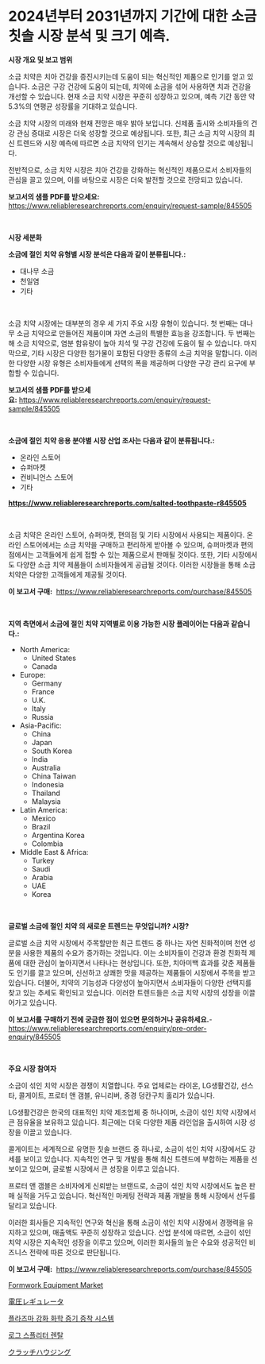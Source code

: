 <p><h1>2024년부터 2031년까지 기간에 대한 소금 칫솔 시장 분석 및 크기 예측.</h1></p><p><strong>시장 개요 및 보고 범위</strong></p>
<p><p>소금 치약은 치아 건강을 증진시키는데 도움이 되는 혁신적인 제품으로 인기를 얻고 있습니다. 소금은 구강 건강에 도움이 되는데, 치약에 소금을 섞어 사용하면 치과 건강을 개선할 수 있습니다. 현재 소금 치약 시장은 꾸준히 성장하고 있으며, 예측 기간 동안 약 5.3%의 연평균 성장률을 기대하고 있습니다.</p><p>소금 치약 시장의 미래와 현재 전망은 매우 밝아 보입니다. 신제품 출시와 소비자들의 건강 관심 증대로 시장은 더욱 성장할 것으로 예상됩니다. 또한, 최근 소금 치약 시장의 최신 트렌드와 시장 예측에 따르면 소금 치약의 인기는 계속해서 상승할 것으로 예상됩니다.</p><p>전반적으로, 소금 치약 시장은 치아 건강을 강화하는 혁신적인 제품으로서 소비자들의 관심을 끌고 있으며, 이를 바탕으로 시장은 더욱 발전할 것으로 전망되고 있습니다.</p></p>
<p><strong>보고서의 샘플 PDF를 받으세요:</strong> <a href="https://www.reliableresearchreports.com/enquiry/request-sample/845505">https://www.reliableresearchreports.com/enquiry/request-sample/845505</a></p>
<p>&nbsp;</p>
<p><strong>시장 세분화</strong></p>
<p><strong>소금에 절인 치약 유형별 시장 분석은 다음과 같이 분류됩니다.:</strong></p>
<p><ul><li>대나무 소금</li><li>천일염</li><li>기타</li></ul></p>
<p>&nbsp;</p>
<p><p>소금 치약 시장에는 대부분의 경우 세 가지 주요 시장 유형이 있습니다. 첫 번째는 대나무 소금 치약으로 만들어진 제품이며 자연 소금의 특별한 효능을 강조합니다. 두 번째는 해 소금 치약으로, 염분 함유량이 높아 치석 및 구강 건강에 도움이 될 수 있습니다. 마지막으로, 기타 시장은 다양한 첨가물이 포함된 다양한 종류의 소금 치약을 말합니다. 이러한 다양한 시장 유형은 소비자들에게 선택의 폭을 제공하며 다양한 구강 관리 요구에 부합할 수 있습니다.</p></p>
<p><strong>보고서의 샘플 PDF를 받으세요:</strong>&nbsp;<a href="https://www.reliableresearchreports.com/enquiry/request-sample/845505">https://www.reliableresearchreports.com/enquiry/request-sample/845505</a></p>
<p>&nbsp;</p>
<p><strong> 소금에 절인 치약 응용 분야별 시장 산업 조사는 다음과 같이 분류됩니다.:</strong></p>
<p><ul><li>온라인 스토어</li><li>슈퍼마켓</li><li>컨비니언스 스토어</li><li>기타</li></ul></p>
<p><strong><a href="https://www.reliableresearchreports.com/salted-toothpaste-r845505">https://www.reliableresearchreports.com/salted-toothpaste-r845505</a></strong></p>
<p>&nbsp;</p>
<p><p>소금 치약은 온라인 스토어, 슈퍼마켓, 편의점 및 기타 시장에서 사용되는 제품이다. 온라인 스토어에서는 소금 치약을 구매하고 편리하게 받아볼 수 있으며, 슈퍼마켓과 편의점에서는 고객들에게 쉽게 접할 수 있는 제품으로서 판매될 것이다. 또한, 기타 시장에서도 다양한 소금 치약 제품들이 소비자들에게 공급될 것이다. 이러한 시장들을 통해 소금 치약은 다양한 고객들에게 제공될 것이다.</p></p>
<p><strong>이 보고서 구매:</strong>&nbsp; <a href="https://www.reliableresearchreports.com/purchase/845505">https://www.reliableresearchreports.com/purchase/845505</a></p>
<p>&nbsp;</p>
<p><strong>지역 측면에서 소금에 절인 치약 지역별로 이용 가능한 시장 플레이어는 다음과 같습니다.:</strong></p>
<p><ul>
    <li>
        North America:
        <ul>
            <li>United States</li>
            <li>Canada</li>
        </ul>
    </li>
    <li>
        Europe:
        <ul>
            <li>Germany</li>
            <li>France</li>
            <li>U.K.</li>
            <li>Italy</li>
            <li>Russia</li>
        </ul>
    </li>
    <li>
        Asia-Pacific:
        <ul>
            <li>China</li>
            <li>Japan</li>
            <li>South Korea</li>
            <li>India</li>
            <li>Australia</li>
            <li>China Taiwan</li>
            <li>Indonesia</li>
            <li>Thailand</li>
            <li>Malaysia</li>
        </ul>
    </li>
    <li>
        Latin America:
        <ul>
            <li>Mexico</li>
            <li>Brazil</li>
            <li>Argentina Korea</li>
            <li>Colombia</li>
        </ul>
    </li>
    <li>
        Middle East & Africa:
        <ul>
            <li>Turkey</li>
            <li>Saudi</li>
            <li>Arabia</li>
            <li>UAE</li>
            <li>Korea</li>
        </ul>
    </li>
    </ul></p>
<p>&nbsp;</p>
<p><strong>글로벌 소금에 절인 치약 의 새로운 트렌드는 무엇입니까? 시장?</strong></p>
<p><p>글로벌 소금 치약 시장에서 주목할만한 최근 트렌드 중 하나는 자연 친화적이며 천연 성분을 사용한 제품의 수요가 증가하는 것입니다. 이는 소비자들이 건강과 환경 친화적 제품에 대한 관심이 높아지면서 나타나는 현상입니다. 또한, 치아미백 효과를 갖춘 제품들도 인기를 끌고 있으며, 신선하고 상쾌한 맛을 제공하는 제품들이 시장에서 주목을 받고 있습니다. 더불어, 치약의 기능성과 다양성이 높아지면서 소비자들이 다양한 선택지를 찾고 있는 추세도 확인되고 있습니다. 이러한 트렌드들은 소금 치약 시장의 성장을 이끌어가고 있습니다.</p></p>
<p><strong>이 보고서를 구매하기 전에 궁금한 점이 있으면 문의하거나 공유하세요.</strong>- <a href="https://www.reliableresearchreports.com/enquiry/pre-order-enquiry/845505">https://www.reliableresearchreports.com/enquiry/pre-order-enquiry/845505</a></p>
<p>&nbsp;</p>
<p><strong>주요 시장 참여자</strong></p>
<p><p>소금이 섞인 치약 시장은 경쟁이 치열합니다. 주요 업체로는 라이온, LG생활건강, 선스타, 콜게이트, 프로터 앤 갬블, 유니리버, 중경 덩칸구치 홀리가 있습니다.</p><p>LG생활건강은 한국의 대표적인 치악 제조업체 중 하나이며, 소금이 섞인 치약 시장에서 큰 점유율을 보유하고 있습니다. 최근에는 더욱 다양한 제품 라인업을 출시하여 시장 성장을 이끌고 있습니다.</p><p>콜게이트는 세계적으로 유명한 칫솔 브랜드 중 하나로, 소금이 섞인 치약 시장에서도 강세를 보이고 있습니다. 지속적인 연구 및 개발을 통해 최신 트렌드에 부합하는 제품을 선보이고 있으며, 글로벌 시장에서 큰 성장을 이루고 있습니다.</p><p>프로터 앤 갬블은 소비자에게 신뢰받는 브랜드로, 소금이 섞인 치약 시장에서도 높은 판매 실적을 거두고 있습니다. 혁신적인 마케팅 전략과 제품 개발을 통해 시장에서 선두를 달리고 있습니다.</p><p>이러한 회사들은 지속적인 연구와 혁신을 통해 소금이 섞인 치약 시장에서 경쟁력을 유지하고 있으며, 매출액도 꾸준히 성장하고 있습니다. 산업 분석에 따르면, 소금이 섞인 치약 시장은 지속적인 성장을 이루고 있으며, 이러한 회사들의 높은 수요와 성공적인 비즈니스 전략에 따른 것으로 판단됩니다.</p></p>
<p><strong>이 보고서 구매:</strong>&nbsp;&nbsp;<a href="https://www.reliableresearchreports.com/purchase/845505">https://www.reliableresearchreports.com/purchase/845505</a></p>
<p><p><a href="https://github.com/jj19131/Market-Research-Report-List-2/blob/main/formwork-equipment-market.md">Formwork Equipment Market</a></p><p><a href="https://github.com/dzy793153605/Market-Research-Report-List-1/blob/main/492317020775.md">電圧レギュレータ</a></p><p><a href="https://github.com/vseigx30c9a1j/Market-Research-Report-List-1/blob/main/857778119234.md">플라즈마 강화 화학 증기 증착 시스템</a></p><p><a href="https://medium.com/@gummibear5656757/%EB%A1%9C%EA%B7%B8-%EC%8A%A4%ED%94%8C%EB%A6%AC%ED%84%B0-%EB%8C%80%EC%97%AC-%EC%8B%9C%EC%9E%A5-%EB%B6%84%EC%84%9D-%EA%B8%80%EB%A1%9C%EB%B2%8C-%EC%82%B0%EC%97%85-%EC%A0%84%EB%A7%9D-%EB%B0%8F-%EC%98%88%EC%B8%A1-2024%EB%85%84%EB%B6%80%ED%84%B0-2031%EB%85%84-aeecca27b980">로그 스플리터 렌탈</a></p><p><a href="https://medium.com/@colbu56546/%E3%82%AF%E3%83%A9%E3%83%83%E3%83%81%E3%83%8F%E3%82%A6%E3%82%B8%E3%83%B3%E3%82%B0%E5%B8%82%E5%A0%B4%E5%88%86%E6%9E%90-%E3%81%9D%E3%81%AEcagr-%E5%B8%82%E5%A0%B4%E3%82%BB%E3%82%B0%E3%83%A1%E3%83%B3%E3%83%86%E3%83%BC%E3%82%B7%E3%83%A7%E3%83%B3-%E4%B8%96%E7%95%8C%E7%94%A3%E6%A5%AD%E6%A6%82%E8%A6%81-6f82d9932032">クラッチハウジング</a></p></p>